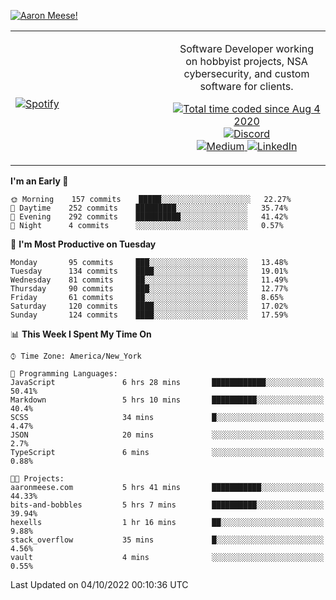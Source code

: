 [![Aaron Meese!](https://user-images.githubusercontent.com/17814535/88975338-a2aabf00-d27f-11ea-963f-8a19608716b4.png)](https://github.com/ajmeese7/readme-ascii "README ASCII")

<!-- Modified from project here: https://github.com/novatorem/novatorem -->
<table width="100%">
  <tr>
  <td width="50%">

&nbsp; <br> [![Spotify](https://ajmeese7.vercel.app/api/spotify)](https://open.spotify.com/user/ajmeese)

  </td>
  <td width="50%">
    <p align="center">
    Software Developer working on hobbyist projects, NSA cybersecurity, and custom software for clients.
    </p>
    <p align="center">
      <a href="https://wakatime.com/@f726891d-3b02-46cd-9b60-e8c59f9e2b14">
        <img src="https://wakatime.com/badge/user/f726891d-3b02-46cd-9b60-e8c59f9e2b14.svg" alt="Total time coded since Aug 4 2020" title="WakaTime" />
      </a>
      <a href="http://link.aaronmeese.com/discord">
        <img src="https://img.shields.io/badge/discord-ajmeese7%234835-369?style=flat-square&logo=discord&logoColor=white&color=purple" alt="Discord" title="Discord">
      </a>
      <br />
      <a href="https://link.aaronmeese.com/medium">
        <img src="https://img.shields.io/badge/medium-ajmeese7-1DB954?style=flat-square&logo=medium&logoColor=white" alt="Medium" title="Medium">
      </a>
      <a href="https://link.aaronmeese.com/linkedin">
        <img src="https://img.shields.io/badge/linkedIn-aaronmeese-1DB954?style=flat-square&logo=linkedin&logoColor=white&color=blue" alt="LinkedIn" title="LinkedIn">
      </a>
    </p>
  </td>

</table>

[//]: <> (The `&nbsp;` is to have Aphelion take up more space)

<!--START_SECTION:waka-->
**I'm an Early 🐤** 

```text
🌞 Morning    157 commits    █████░░░░░░░░░░░░░░░░░░░░   22.27% 
🌆 Daytime    252 commits    █████████░░░░░░░░░░░░░░░░   35.74% 
🌃 Evening    292 commits    ██████████░░░░░░░░░░░░░░░   41.42% 
🌙 Night      4 commits      ░░░░░░░░░░░░░░░░░░░░░░░░░   0.57%

```
📅 **I'm Most Productive on Tuesday** 

```text
Monday       95 commits     ███░░░░░░░░░░░░░░░░░░░░░░   13.48% 
Tuesday      134 commits    ████░░░░░░░░░░░░░░░░░░░░░   19.01% 
Wednesday    81 commits     ██░░░░░░░░░░░░░░░░░░░░░░░   11.49% 
Thursday     90 commits     ███░░░░░░░░░░░░░░░░░░░░░░   12.77% 
Friday       61 commits     ██░░░░░░░░░░░░░░░░░░░░░░░   8.65% 
Saturday     120 commits    ████░░░░░░░░░░░░░░░░░░░░░   17.02% 
Sunday       124 commits    ████░░░░░░░░░░░░░░░░░░░░░   17.59%

```


📊 **This Week I Spent My Time On** 

```text
⌚︎ Time Zone: America/New_York

💬 Programming Languages: 
JavaScript               6 hrs 28 mins       ████████████░░░░░░░░░░░░░   50.41% 
Markdown                 5 hrs 10 mins       ██████████░░░░░░░░░░░░░░░   40.4% 
SCSS                     34 mins             █░░░░░░░░░░░░░░░░░░░░░░░░   4.47% 
JSON                     20 mins             ░░░░░░░░░░░░░░░░░░░░░░░░░   2.7% 
TypeScript               6 mins              ░░░░░░░░░░░░░░░░░░░░░░░░░   0.88%

🐱‍💻 Projects: 
aaronmeese.com           5 hrs 41 mins       ███████████░░░░░░░░░░░░░░   44.33% 
bits-and-bobbles         5 hrs 7 mins        ██████████░░░░░░░░░░░░░░░   39.94% 
hexells                  1 hr 16 mins        ██░░░░░░░░░░░░░░░░░░░░░░░   9.88% 
stack_overflow           35 mins             █░░░░░░░░░░░░░░░░░░░░░░░░   4.56% 
vault                    4 mins              ░░░░░░░░░░░░░░░░░░░░░░░░░   0.55%

```


 Last Updated on 04/10/2022 00:10:36 UTC
<!--END_SECTION:waka-->

